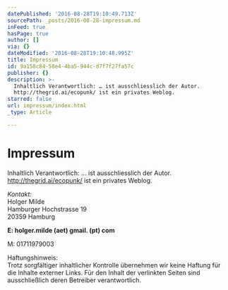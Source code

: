 ```yaml
---
datePublished: '2016-08-28T19:10:49.713Z'
sourcePath: _posts/2016-08-28-impressum.md
inFeed: true
hasPage: true
author: []
via: {}
dateModified: '2016-08-28T19:10:48.995Z'
title: Impressum
id: 9a158c84-58e4-4ba5-944c-d7f7f27fa57c
publisher: {}
description: >-
  Inhaltlich Verantwortlich: … ist ausschliesslich der Autor.
  http://thegrid.ai/ecopunk/ ist ein privates Weblog.
starred: false
url: impressum/index.html
_type: Article

---
```

# Impressum

Inhaltlich Verantwortlich: ... ist ausschliesslich der Autor.   
http://thegrid.ai/ecopunk/ ist ein privates Weblog.

_Kontakt:_  
Holger Milde  
Hamburger Hochstrasse 19  
20359 Hamburg

**E: holger.milde (aet) gmail. (pt) com**

M: 01711979003

Haftungshinweis:  
Trotz sorgfältiger inhaltlicher Kontrolle übernehmen wir keine Haftung für die Inhalte externer Links. Für den Inhalt der verlinkten Seiten sind ausschließlich deren Betreiber verantwortlich.